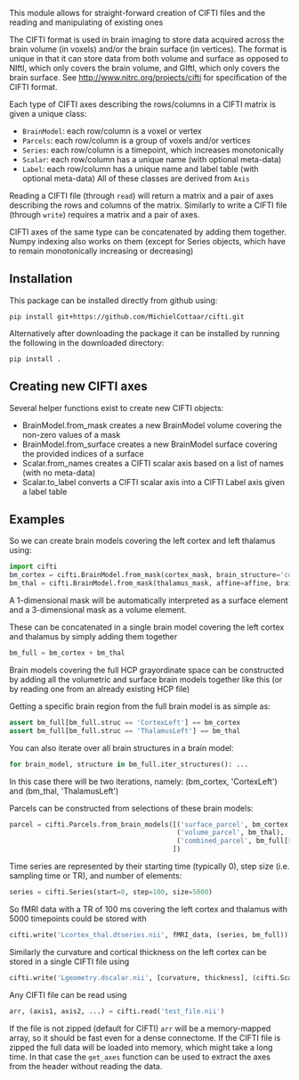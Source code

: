 This module allows for straight-forward creation of CIFTI files and the reading and manipulating of existing ones

The CIFTI format is used in brain imaging to store data acquired across the brain volume (in voxels) and/or 
the brain surface (in vertices). The format is unique in that it can store data from both volume and 
surface as opposed to NIftI, which only covers the brain volume, and GIftI, which only covers the brain surface. 
See http://www.nitrc.org/projects/cifti for specification of the CIFTI format.

Each type of CIFTI axes describing the rows/columns in a CIFTI matrix is given a unique class:
- `BrainModel`: each row/column is a voxel or vertex
- `Parcels`: each row/column is a group of voxels and/or vertices
- `Series`: each row/column is a timepoint, which increases monotonically
- `Scalar`: each row/column has a unique name (with optional meta-data)
- `Label`: each row/column has a unique name and label table (with optional meta-data)
All of these classes are derived from `Axis`

Reading a CIFTI file (through `read`) will return a matrix and a pair of axes describing the rows and columns of the matrix.
Similarly to write a CIFTI file (through `write`) requires a matrix and a pair of axes.

CIFTI axes of the same type can be concatenated by adding them together. 
Numpy indexing also works on them (except for Series objects, which have to remain monotonically increasing or decreasing)

Installation
------------
This package can be installed directly from github using:
```shell
pip install git+https://github.com/MichielCottaar/cifti.git
```

Alternatively after downloading the package it can be installed by running the following in the downloaded directory:
```shell
pip install .
```

Creating new CIFTI axes
-----------------------
Several helper functions exist to create new CIFTI objects:
- BrainModel.from_mask creates a new BrainModel volume covering the non-zero values of a mask
- BrainModel.from_surface creates a new BrainModel surface covering the provided indices of a surface
- Scalar.from_names creates a CIFTI scalar axis based on a list of names (with no meta-data)
- Scalar.to_label converts a CIFTI scalar axis into a CIFTI Label axis given a label table

Examples
--------
So we can create brain models covering the left cortex and left thalamus using:
```python
import cifti
bm_cortex = cifti.BrainModel.from_mask(cortex_mask, brain_structure='cortex_left')
bm_thal = cifti.BrainModel.from_mask(thalamus_mask, affine=affine, brain_structure='thalamus_left')
```
A 1-dimensional mask will be automatically interpreted as a surface element and a 3-dimensional mask as a volume element.

These can be concatenated in a single brain model covering the left cortex and thalamus by simply adding them together
```python
bm_full = bm_cortex + bm_thal
```
Brain models covering the full HCP grayordinate space can be constructed by adding all the volumetric and 
surface brain models together like this (or by reading one from an already existing HCP file)

Getting a specific brain region from the full brain model is as simple as:
```python
assert bm_full[bm_full.struc == 'CortexLeft'] == bm_cortex
assert bm_full[bm_full.struc == 'ThalamusLeft'] == bm_thal
```

You can also iterate over all brain structures in a brain model:
```python
for brain_model, structure in bm_full.iter_structures(): ...
```
In this case there will be two iterations, namely: (bm_cortex, 'CortexLeft') and (bm_thal, 'ThalamusLeft')

Parcels can be constructed from selections of these brain models:
```python
parcel = cifti.Parcels.from_brain_models([('surface_parcel', bm_cortex[:100]),  # parcel containing first 100 vertices of the left cortex
                                          ('volume_parcel', bm_thal),  # parcel containing the full left thalamus
                                          ('combined_parcel', bm_full[[1, 8, 10, 19, 50, 120, 127])  # parcel containing specific indices of the full brain model
                                         ])
```

Time series are represented by their starting time (typically 0), step size (i.e. sampling time or TR), and number of elements:
```python
series = cifti.Series(start=0, step=100, size=5000)
```

So fMRI data with a TR of 100 ms covering the left cortex and thalamus with 5000 timepoints could be stored with
```python
cifti.write('Lcortex_thal.dtseries.nii', fMRI_data, (series, bm_full))
```

Similarly the curvature and cortical thickness on the left cortex can be stored in a single CIFTI file using
```python
cifti.write('Lgeometry.dscalar.nii', [curvature, thickness], (cifti.Scalar.from_names(['curvature', 'thickness']), bm_full))
```

Any CIFTI file can be read using
```python
arr, (axis1, axis2, ...) = cifti.read('test_file.nii')
```
If the file is not zipped (default for CIFTI) `arr` will be a memory-mapped array, so it should be fast even for a dense connectome. 
If the CIFTI file is zipped the full data will be loaded into memory, which might take a long time. In that case the `get_axes` function can be used to extract the axes from the header without reading the data.
